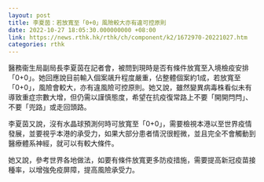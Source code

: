 ```yaml
---
layout: post
title: 李夏茵：若放寬至「0+0」風險較大亦有違可控原則
date: 2022-10-27 18:05:30.000000000 +08:00
link: https://news.rthk.hk/rthk/ch/component/k2/1672970-20221027.htm
categories: rthk
---
```


醫務衞生局副局長李夏茵在記者會，被問到現時是否有條件放寬至入境檢疫安排「0+0」。她回應說目前輸入個案飊升程度嚴重，佔整體個案約1成，若放寬至「0+0」，風險會較大，亦有違風險可控原則。她又說，雖然變異病毒株看似未有導致重症宗數大增，但仍需以謹慎態度，希望在抗疫復常路上不要「開開閂閂」、不要「兜路」或走回頭路。

李夏茵又說，沒有水晶球預測何時可放寬至「0+0」，需要檢視本港以至世界疫情發展，並要視乎本港的承受力，如果大部分患者情況很輕微，並且完全不會觸動到醫療體系神經，就可以有較大條件。

她又說，參考世界各地做法，如要有條件放寬更多防疫措施，需要提高新冠疫苗接種率，以增強免疫屏障，提高風險承受力。
